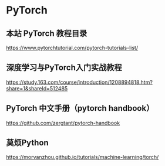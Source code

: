 # PyTorch

## 本站 PyTorch 教程目录
https://www.pytorchtutorial.com/pytorch-tutorials-list/




## 深度学习与PyTorch入门实战教程
https://study.163.com/course/introduction/1208894818.htm?share=1&shareId=512485


## PyTorch 中文手册（pytorch handbook）
https://github.com/zergtant/pytorch-handbook

## 莫烦Python
https://morvanzhou.github.io/tutorials/machine-learning/torch/


